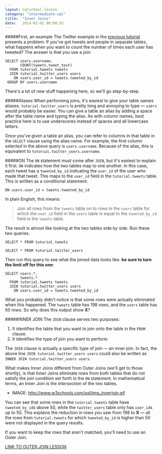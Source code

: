 ```yaml
---
layout: sqlschool-lesson
category: "intermediate-sql"
title:  "Inner Joins"
date:   2014-02-01 00:00:55
---
```


#####First, an example
The Twitter example in the [previous tutorial](LINK) presents a problem: If you've got tweets and people in separate tables, what happens when you want to count the number of times each user has tweeted? The answer is that you use a join:

    SELECT users.username,
           COUNT(tweets.tweet_text)
      FROM tutorial.tweets tweets
      JOIN tutorial.twitter_users users
        ON users.user_id = tweets.tweeted_by_id
     GROUP BY users.username

There's a lot of new stuff happening here, so we'll go step-by-step.

#####Aliases
When performing joins, it's easiest to give your table names aliases. `tutorial.twitter_users` is pretty long and annoying to type &mdash; `users` would probably be easier. You can give a table an alias by adding a space after the table name and typing the alias. As with column names, best practice here is to use underscores instead of spaces and all lowercase letters.

Once you've given a table an alias, you can refer to columns in that table in the `SELECT` clause using the alias name. For example, the first column selected in the above query is `users.username`. Because of the alias, this is equivalent to `tutorial.twitter_users.username`.

#####ON
The `ON` statement must come after `JOIN`, but it's easiest to explain it first. `ON` indicates how the two tables map to one another. In this case, each tweet has a `tweeted_by_id` indicating the `user_id` of the user who made that tweet. This maps to the `user_id` field in the `tutorial.tweets` table. This is written as a conditional statement:

    ON users.user_id = tweets.tweeted_by_id

In plain English, this means:

> Join all rows from the `tweets` table on to rows in the `users` table for which the `user_id` field in the `users` table is equal to the `tweeted_by_id` field in the `tweets` tabls.

The result is almost like looking at the two tables side by side. Run these two queries.

    SELECT * FROM tutorial.tweets

    SELECT * FROM tutorial.twitter_users

Then run this query to see what the joined data looks like. **be sure to turn the limit off for this one**:

    SELECT users.*,
           tweets.*
      FROM tutorial.tweets tweets
      JOIN tutorial.twitter_users users
        ON users.user_id = tweets.tweeted_by_id

What you probably didn't notice is that some rows were actually eliminated when this happened. The `tweets` table has 198 rows, and the `users` table has 50 rows. So why does this output show **X**?

#####INNER JOIN
The `JOIN` clause serves two purposes:

1. It identifies the table that you want to join onto the table in the `FROM` clause.
2. It identifies the type of join you want to perform.

The `JOIN` clause is actually a specific type of join &mdash; an inner join. In fact, the above line `JOIN tutorial.twitter_users users` could also be written as `INNER JOIN tutorial.twitter_users users`.

What makes Inner Joins different from Outer Joins (we'll get to those shortly), is that Inner Joins eliminate rows from both tables that do not satisfy the join condition set forth in the `ON` statement. In mathematical terms, an Inner Join is the *intersection* of the two tables.

* IMAGE: http://www.w3schools.com/sql/img_innerjoin.gif

You can see that some rows in the `tutorial.tweets` table have `tweeted_by_id`s above 50, while the `twitter_users` table only has `user_id`s up to 50. This explains the reduction in rows you saw from 198 to **X** &mdash; all the rows from `tutorial.tweets` for which `tweeted_by_id` is higher than 50 were not displayed in the query results.

If you want to keep the rows that aren't matched, you'll need to use an Outer Join.

[LINK TO OUTER JOIN LESSON](LINK)